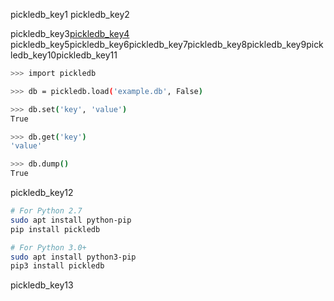 pickledb_key1
pickledb_key2


pickledb_key3[pickledb_key4](https://`python`hosted.org/pickleDB/)
pickledb_key5pickledb_key6pickledb_key7pickledb_key8pickledb_key9pickledb_key10pickledb_key11

```bash
>>> import pickledb

>>> db = pickledb.load('example.db', False)

>>> db.set('key', 'value')
True

>>> db.get('key')
'value'

>>> db.dump()
True
```
pickledb_key12


```bash
# For Python 2.7
sudo apt install python-pip
pip install pickledb

# For Python 3.0+
sudo apt install python3-pip
pip3 install pickledb
```
pickledb_key13
